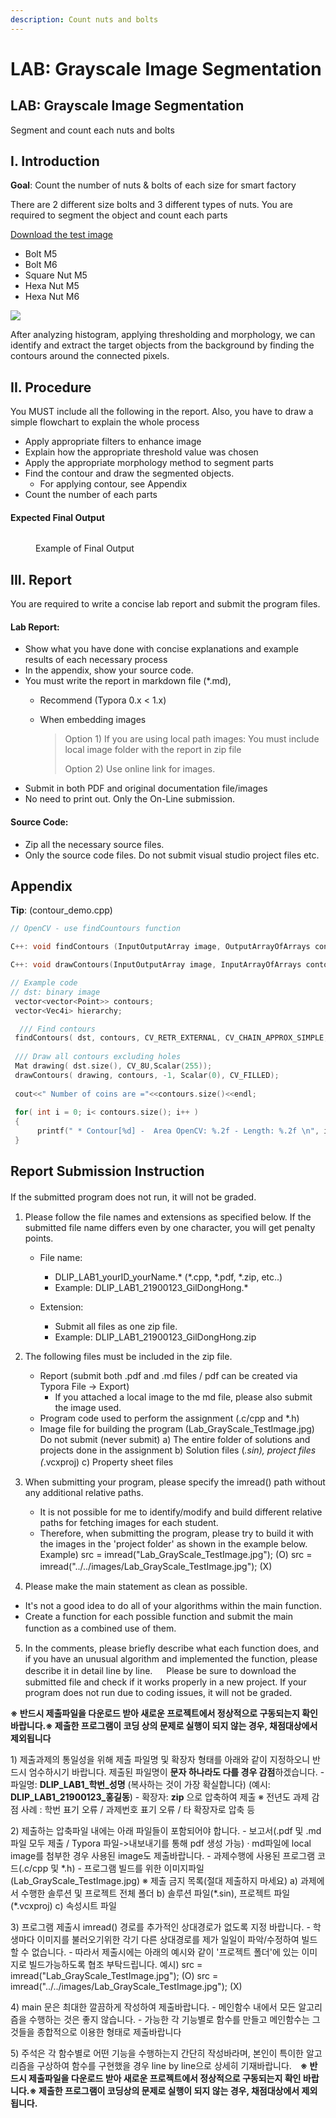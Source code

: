 ```yaml
---
description: Count nuts and bolts
---
```


# LAB: Grayscale Image Segmentation

## LAB: Grayscale Image Segmentation

Segment and count each nuts and bolts

## I. Introduction

**Goal**: Count the number of nuts & bolts of each size for smart factory

There are 2 different size bolts and 3 different types of nuts. You are required to segment the object and count each parts

[Download the test image](https://github.com/ykkimhgu/DLIP-src/blob/main/LAB\_grayscale/Lab\_GrayScale\_TestImage.jpg)

* Bolt M5
* Bolt M6
* Square Nut M5
* Hexa Nut M5
* Hexa Nut M6

![](https://raw.githubusercontent.com/ykkimhgu/DLIP-src/main/LAB\_grayscale/Lab\_GrayScale\_TestImage.jpg)

After analyzing histogram, applying thresholding and morphology, we can identify and extract the target objects from the background by finding the contours around the connected pixels.

## II. Procedure

You MUST include all the following in the report. Also, you have to draw a simple flowchart to explain the whole process

* Apply appropriate filters to enhance image
* Explain how the appropriate threshold value was chosen
* Apply the appropriate morphology method to segment parts
* Find the contour and draw the segmented objects.
  * For applying contour, see Appendix
* Count the number of each parts

#### Expected Final Output

<figure><img src="../../.gitbook/assets/image (8).png" alt=""><figcaption><p>Example of Final Output</p></figcaption></figure>



## III. Report

You are required to write a concise lab report and submit the program files.

#### Lab Report:

* Show what you have done with concise explanations and example results of each necessary process
* In the appendix, show your source code.
* You must write the report in markdown file (\*.md),
  * Recommend (Typora 0.x < 1.x)
  *   When embedding images

      > Option 1) If you are using local path images: You must include local image folder with the report in zip file
      >
      > Option 2) Use online link for images.
* Submit in both PDF and original documentation file/images
* No need to print out. Only the On-Line submission.

#### Source Code:

* Zip all the necessary source files.
* Only the source code files. Do not submit visual studio project files etc.

## Appendix

**Tip**: (contour\_demo.cpp)

```cpp
// OpenCV - use findCountours function

C++: void findContours (InputOutputArray image, OutputArrayOfArrays contours, int mode, int method, Point offset=Point())

C++: void drawContours(InputOutputArray image, InputArrayOfArrays contours, int contourIdx, const Scalar& color, int thickness=1, int lineType=8, InputArrayhierarchy=noArray(), int maxLevel=INT_MAX, Point offset=Point() )
```

```cpp
// Example code
// dst: binary image
 vector<vector<Point>> contours;
 vector<Vec4i> hierarchy;

  /// Find contours
 findContours( dst, contours, CV_RETR_EXTERNAL, CV_CHAIN_APPROX_SIMPLE, Point(0, 0) );
  
 /// Draw all contours excluding holes
 Mat drawing( dst.size(), CV_8U,Scalar(255));
 drawContours( drawing, contours, -1, Scalar(0), CV_FILLED);
   
 cout<<" Number of coins are ="<<contours.size()<<endl;
 
 for( int i = 0; i< contours.size(); i++ )
 {
      printf(" * Contour[%d] -  Area OpenCV: %.2f - Length: %.2f \n", i, contourArea(contours[i]),                          arcLength( contours[i], true ) );       
 }
```

##

## Report Submission Instruction

If the submitted program does not run, it will not be graded. 　

1. Please follow the file names and extensions as specified below. If the submitted file name differs even by one character, you will get penalty points.
   * File name:&#x20;
     * DLIP\_LAB1\_yourID\_yourName.\*    (\*.cpp, \*.pdf, \*.zip,  etc..)&#x20;
     * Example:  DLIP\_LAB1\_21900123\_GilDongHong.\*  &#x20;
   *   Extension:&#x20;

       * Submit all files as one zip file.&#x20;
       * Example:  DLIP\_LAB1\_21900123\_GilDongHong.zip


2. The following files must be included in the zip file.
   * Report (submit both .pdf and .md files / pdf can be created via Typora File -> Export)
     * If you attached a local image to the md file, please also submit the image used.
   * Program code used to perform the assignment (.c/cpp and \*.h)
   * Image file for building the program (Lab\_GrayScale\_TestImage.jpg) Do not submit (never submit) a) The entire folder of solutions and projects done in the assignment b) Solution files (_.sin), project files (_.vcxproj) c) Property sheet files 　
3. When submitting your program, please specify the imread() path without any additional relative paths.
   * It is not possible for me to identify/modify and build different relative paths for fetching images for each student.
   * Therefore, when submitting the program, please try to build it with the images in the 'project folder' as shown in the example below. Example) src = imread("Lab\_GrayScale\_TestImage.jpg"); (O) src = imread("../../images/Lab\_GrayScale\_TestImage.jpg"); (X) 　
4. Please make the main statement as clean as possible.

* It's not a good idea to do all of your algorithms within the main function.
* Create a function for each possible function and submit the main function as a combined use of them. 　

5. In the comments, please briefly describe what each function does, and if you have an unusual algorithm and implemented the function, please describe it in detail line by line. 　 Please be sure to download the submitted file and check if it works properly in a new project. If your program does not run due to coding issues, it will not be graded.



**※ 반드시 제출파일을 다운로드 받아 새로운 프로젝트에서 정상적으로 구동되는지 확인 바랍니다.※ 제출한 프로그램이 코딩 상의 문제로 실행이 되지 않는 경우, 채점대상에서 제외됩니다**

1\) 제출과제의 통일성을 위해 제출 파일명 및 확장자 형태를 아래와 같이 지정하오니 반드시 엄수하시기 바랍니다. 제출된 파일명이 **문자 하나라도 다를 경우 감점**하겠습니다.   - 파일명: **DLIP\_LAB1\_학번\_성명** (복사하는 것이 가장 확실합니다)              (예시: **DLIP\_LAB1\_21900123\_홍길동**)   - 확장자: **zip** 으로 압축하여 제출   ※ 전년도 과제 감점 사례 : 학번 표기 오류 / 과제번호 표기 오류 / 타 확장자로 압축 등

2\) 제출하는 압축파일 내에는 아래 파일들이 포함되어야 합니다.   - 보고서(.pdf 및 .md 파일 모두 제출 / Typora 파일->내보내기를 통해 pdf 생성 가능)      · md파일에 local image를 첨부한 경우 사용된 image도 제출바랍니다.   - 과제수행에 사용된 프로그램 코드(.c/cpp 및 \*.h)   - 프로그램 빌드를 위한 이미지파일 (Lab\_GrayScale\_TestImage.jpg)   ※ 제출 금지 목록(절대 제출하지 마세요)    a) 과제에서 수행한 솔루션 및 프로젝트 전체 폴더    b) 솔루션 파일(\*.sin), 프로젝트 파일(\*.vcxproj)    c) 속성시트 파일

3\) 프로그램 제출시 imread() 경로를 추가적인 상대경로가 없도록 지정 바랍니다.   - 학생마다 이미지를 불러오기위한 각기 다른 상대경로를 제가 일일이 파악/수정하여 빌드할 수 없습니다.   - 따라서 제출시에는 아래의 예시와 같이 '프로젝트 폴더'에 있는 이미지로 빌드가능하도록 협조 부탁드립니다.       예시) src = imread("Lab\_GrayScale\_TestImage.jpg");   (O)                 src = imread("../../images/Lab\_GrayScale\_TestImage.jpg");  (X)

4\) main 문은 최대한 깔끔하게 작성하여 제출바랍니다.  - 메인함수 내에서 모든 알고리즘을 수행하는 것은 좋지 않습니다.  - 가능한 각 기능별로 함수를 만들고 메인함수는 그것들을 종합적으로 이용한 형태로 제출바랍니다

5\) 주석은 각 함수별로 어떤 기능을 수행하는지 간단히 작성바라며, 본인이 특이한 알고리즘을 구상하여 함수를 구현했을 경우 line by line으로 상세히 기재바랍니다.　**※ 반드시 제출파일을 다운로드 받아 새로운 프로젝트에서 정상적으로 구동되는지 확인 바랍니다.※ 제출한 프로그램이 코딩상의 문제로 실행이 되지 않는 경우, 채점대상에서 제외됩니다.**



